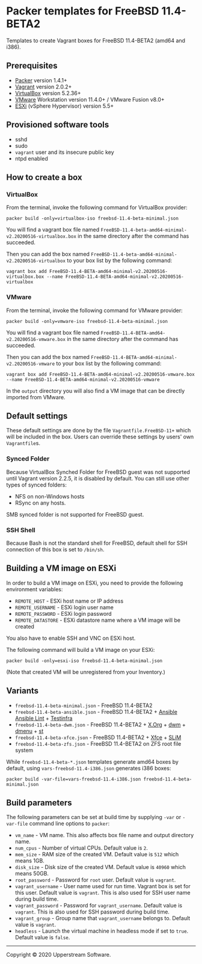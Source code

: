 # Packer templates for FreeBSD 11.4-BETA2

Templates to create Vagrant boxes for FreeBSD 11.4-BETA2 (amd64 and i386).

## Prerequisites

* [Packer][] version 1.4.1+
* [Vagrant][] version 2.0.2+
* [VirtualBox][] version 5.2.36+
* [VMware][] Workstation version 11.4.0+ / VMware Fusion v8.0+
* [ESXi][] (vSphere Hypervisor) version 5.5+

[ESXi]: http://www.vmware.com/products/vsphere-hypervisor
    "Free VMware vSphere Hypervisor, Free Virtualization (ESXi)"
[Packer]: https://www.packer.io/ "Packer by HashiCorp"
[Vagrant]: https://www.vagrantup.com/ "Vagrant"
[VirtualBox]: https://www.virtualbox.org/ "Oracle VM VirtualBox"
[VMware]: http://www.vmware.com/
    "VMware Virtualization for Desktop &amp; Server, Application,
    Public &amp; Hybrid Clouds"

## Provisioned software tools

* sshd
* sudo
* `vagrant` user and its insecure public key
* ntpd enabled


## How to create a box

### VirtualBox

From the terminal, invoke the following command for VirtualBox provider:

    packer build -only=virtualbox-iso freebsd-11.4-beta-minimal.json

You will find a vagrant box file named
`FreeBSD-11.4-beta-amd64-minimal-v2.20200516-virtualbox.box`
in the same directory after the command has succeeded.

Then you can add the box named
`FreeBSD-11.4-beta-amd64-minimal-v2.20200516-virtualbox`
to your box list by the following command:

    vagrant box add FreeBSD-11.4-BETA-amd64-minimal-v2.20200516-virtualbox.box --name FreeBSD-11.4-BETA-amd64-minimal-v2.20200516-virtualbox

### VMware

From the terminal, invoke the following command for VMware provider:

    packer build -only=vmware-iso freebsd-11.4-beta-minimal.json

You will find a vagrant box file named
`FreeBSD-11.4-BETA-amd64-v2.20200516-vmware.box`
in the same directory after the command has succeeded.

Then you can add the box named
`FreeBSD-11.4-BETA-amd64-minimal-v2.20200516-vmware`
to your box list by the following command:

    vagrant box add FreeBSD-11.4-BETA-amd64-minimal-v2.20200516-vmware.box --name FreeBSD-11.4-BETA-amd64-minimal-v2.20200516-vmware

In the `output` directory you will also find a VM image that can be
directly imported from VMware.

## Default settings

These default settings are done by the file `Vagrantfile.FreeBSD-11+`
which will be included in the box.  Users can override these settings
by users' own `Vagrantfile`s.

### Synced Folder

Because VirtualBox Synched Folder for FreeBSD guest was not supported
until Vagrant version 2.2.5, it is disabled by default.  You can still
use other types of synced folders:

* NFS on non-Windows hosts
* RSync on any hosts.

SMB synced folder is not supported for FreeBSD guest.

### SSH Shell

Because Bash is not the standard shell for FreeBSD, default shell for
SSH connection of this box is set to `/bin/sh`.


## Building a VM image on ESXi

In order to build a VM image on ESXi, you need to provide the following
environment variables:

* `REMOTE_HOST` - ESXi host name or IP address
* `REMOTE_USERNAME` - ESXi login user name
* `REMOTE_PASSWORD` - ESXi login password
* `REMOTE_DATASTORE` - ESXi datastore name where a VM image will be
   created

You also have to enable SSH and VNC on ESXi host.

The following command will build a VM image on your ESXi:

    packer build -only=esxi-iso freebsd-11.4-beta-minimal.json

(Note that created VM will be unregistered from your Inventory.)

## Variants

* `freebsd-11.4-beta-minimal.json` - FreeBSD 11.4-BETA2
* `freebsd-11.4-beta-ansible.json` - FreeBSD 11.4-BETA2 +
  [Ansible][] [Ansible Lint] + [Testinfra][]
* `freebsd-11.4-beta-dwm.json` - FreeBSD 11.4-BETA2 + [X.Org][] +
  [dwm][] + [dmenu][] + [st][]
* `freebsd-11.4-beta-xfce.json` - FreeBSD 11.4-BETA2 + [Xfce][] +
  [SLiM][]
* `freebsd-11.4-beta-zfs.json` - FreeBSD 11.4-BETA2 on ZFS root
  file system

While `freebsd-11.4-beta-*.json` templates generate amd64 boxes by
 default, using `vars-freebsd-11.4-i386.json` generates i386 boxes:

    packer build -var-file=vars-freebsd-11.4-i386.json freebsd-11.4-beta-minimal.json

[Ansible]: https://www.ansible.com/ "Ansible is Simple IT Automation"
[Ansible Lint]: https://docs.ansible.com/ansible-lint/
  "Ansible Lint Documentation &mdash; Ansible Documentation"
[dmenu]: http://tools.suckless.org/dmenu/ "dmenu | suckless.org tools"
[dwm]: http://dwm.suckless.org/
  "suckless.org dwm - dynamic window manager"
[SLiM]: https://sourceforge.net/projects/slim.berlios/
  "SLiM download | SourceForge.net"
[st]: http://st.suckless.org/ "suckless.org st - simple terminal"
[Testinfra]: https://testinfra.readthedocs.io/en/latest/
  "Testinfra test your infrastructure &mdash; testinfra 1.6.4 documentation"
[X.Org]: https://www.x.org/wiki/ "X.Org"
[Xfce]: http://www.xfce.org/ "Xfce Desktop Environment"

## Build parameters

The following parameters can be set at build time by supplying `-var`
or `-var-file` command line options to `packer`:

* `vm_name` - VM name.  This also affects box file name and output
  directory name.
* `num_cpus` - Number of virtual CPUs.  Default value is `2`.
* `mem_size` - RAM size of the created VM.  Default value is `512`
  which means 1GB.
* `disk_size` - Disk size of the created VM.  Default value is `40960`
  which means 50GB.
* `root_password` - Password for `root` user.  Default value is
  `vagrant`.
* `vagrant_username` - User name used for run time.  Vagrant box is set
  for this user.  Default value is `vagrant`.
  This is also used for SSH user name during build time.
* `vagrant_password` - Password for `vagrant_username`.  Default value
  is `vagrant`.  This is also used for SSH password during build time.
* `vagrant_group` - Group name that `vagrant_username` belongs to.
  Default value is `vagrant`.
* `headless` - Launch the virtual machine in headless mode if set to
  `true`.  Default value is `false`.

- - -

Copyright &copy; 2020 Upperstream Software.

